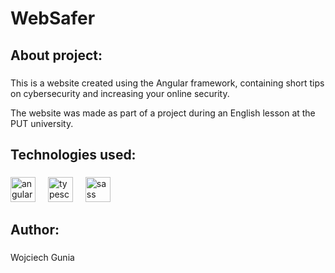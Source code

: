 <h1 align="left">WebSafer</h1>

###

<h2 align="left">About project:</h2>

###

<div align="left">
<p>This is a website created using the Angular framework, containing short tips on cybersecurity and increasing your online security.</p>
<p>The website was made as part of a project during an English lesson at the PUT university.</p>
</div>

###

<h2 align="left">Technologies used:</h2>

###

<div align="left">
  <img src="https://cdn.jsdelivr.net/gh/devicons/devicon/icons/angularjs/angularjs-original.svg" height="40" alt="angularjs logo"  />
  <img width="12" />
  <img src="https://cdn.jsdelivr.net/gh/devicons/devicon/icons/typescript/typescript-original.svg" height="40" alt="typescript logo"  />
  <img width="12" />
  <img src="https://cdn.jsdelivr.net/gh/devicons/devicon/icons/sass/sass-original.svg" height="40" alt="sass logo"  />
</div>

###

<h2 align="left">Author:</h2>

###

<p align="left">Wojciech Gunia</p>

###
